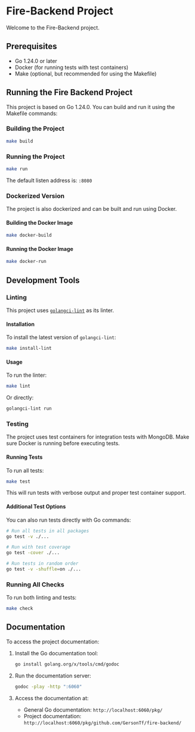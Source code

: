 # Fire-Backend Project

Welcome to the Fire-Backend project.

## Prerequisites

- Go 1.24.0 or later
- Docker (for running tests with test containers)
- Make (optional, but recommended for using the Makefile)

## Running the Fire Backend Project

This project is based on Go 1.24.0. You can build and run it using the Makefile commands:

### Building the Project

```bash
make build
```

### Running the Project

```bash
make run
```

The default listen address is: `:8080`

### Dockerized Version

The project is also dockerized and can be built and run using Docker.

#### Building the Docker Image

```bash
make docker-build
```

#### Running the Docker Image

```bash
make docker-run
```

## Development Tools

### Linting

This project uses [`golangci-lint`](https://golangci-lint.run/usage/quick-start/) as its linter.

#### Installation

To install the latest version of `golangci-lint`:

```bash
make install-lint
```

#### Usage

To run the linter:

```bash
make lint
```

Or directly:

```bash
golangci-lint run
```

### Testing

The project uses test containers for integration tests with MongoDB. Make sure Docker is running before executing tests.

#### Running Tests

To run all tests:

```bash
make test
```

This will run tests with verbose output and proper test container support.

#### Additional Test Options

You can also run tests directly with Go commands:

```bash
# Run all tests in all packages
go test -v ./...

# Run with test coverage
go test -cover ./...

# Run tests in random order
go test -v -shuffle=on ./...
```

### Running All Checks

To run both linting and tests:

```bash
make check
```

## Documentation

To access the project documentation:

1. Install the Go documentation tool:

   ```bash
   go install golang.org/x/tools/cmd/godoc
   ```

2. Run the documentation server:

   ```bash
   godoc -play -http ":6060"
   ```

3. Access the documentation at:
   - General Go documentation: `http://localhost:6060/pkg/`
   - Project documentation: `http://localhost:6060/pkg/github.com/GersonTf/fire-backend/`
